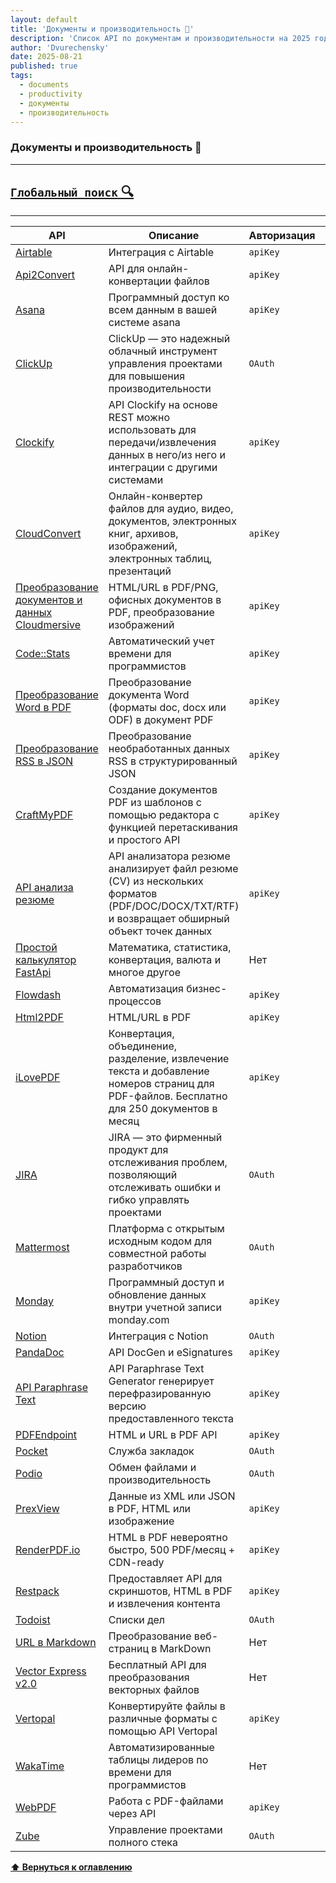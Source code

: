 ```yaml
---
layout: default
title: 'Документы и производительность 📒'
description: 'Список API по документам и производительности на 2025 год'
author: 'Dvurechensky'
date: 2025-08-21
published: true
tags:
  - documents
  - productivity
  - документы
  - производительность
---
```


### Документы и производительность 📒

---

## [`Глобальный поиск` 🔍](../search.md)

---

| API                                                                                     | Описание                                                                                                                                    | Авторизация | HTTPS | CORS       |
| --------------------------------------------------------------------------------------- | ------------------------------------------------------------------------------------------------------------------------------------------- | ----------- | ----- | ---------- |
| [Airtable](https://airtable.com/api)                                                    | Интеграция с Airtable                                                                                                                       | `apiKey`    | Да    | Неизвестно |
| [Api2Convert](https://www.api2convert.com/)                                             | API для онлайн-конвертации файлов                                                                                                           | `apiKey`    | Да    | Неизвестно |
| [Asana](https://developers.asana.com/docs)                                              | Программный доступ ко всем данным в вашей системе asana                                                                                     | `apiKey`    | Да    | Да         |
| [ClickUp](https://clickup.com/api)                                                      | ClickUp — это надежный облачный инструмент управления проектами для повышения производительности                                            | `OAuth`     | Да    | Неизвестно |
| [Clockify](https://clockify.me/developers-api)                                          | API Clockify на основе REST можно использовать для передачи/извлечения данных в него/из него и интеграции с другими системами               | `apiKey`    | Да    | Неизвестно |
| [CloudConvert](https://cloudconvert.com/api/v2)                                         | Онлайн-конвертер файлов для аудио, видео, документов, электронных книг, архивов, изображений, электронных таблиц, презентаций               | `apiKey`    | Да    | Неизвестно |
| [Преобразование документов и данных Cloudmersive](https://cloudmersive.com/convert-api) | HTML/URL в PDF/PNG, офисных документов в PDF, преобразование изображений                                                                    | `apiKey`    | Да    | Да         |
| [Code::Stats](https://codestats.net/api-docs)                                           | Автоматический учет времени для программистов                                                                                               | `apiKey`    | Да    | Нет        |
| [Преобразование Word в PDF](https://apyhub.com/utility/converter-doc-pdf)               | Преобразование документа Word (форматы doc, docx или ODF) в документ PDF                                                                    | `apiKey`    | Да    | Да         |
| [Преобразование RSS в JSON](https://apyhub.com/utility/converter-rss-json)              | Преобразование необработанных данных RSS в структурированный JSON                                                                           | `apiKey`    | Да    | Да         |
| [CraftMyPDF](https://craftmypdf.com)                                                    | Создание документов PDF из шаблонов с помощью редактора с функцией перетаскивания и простого API                                            | `apiKey`    | Да    | Нет        |
| [API анализа резюме](https://apyhub.com/utility/sharpapi-ai-resume-parser)              | API анализатора резюме анализирует файл резюме (CV) из нескольких форматов (PDF/DOC/DOCX/TXT/RTF) и возвращает обширный объект точек данных | `apiKey`    | Да    | Да         |
| [Простой калькулятор FastApi](https://fastapi-calculadora.onrender.com/)                | Математика, статистика, конвертация, валюта и многое другое                                                                                 | Нет         | Да    | Неизвестно |
| [Flowdash](https://docs.flowdash.com/docs/api-introduction)                             | Автоматизация бизнес-процессов                                                                                                              | `apiKey`    | Да    | Неизвестно |
| [Html2PDF](https://html2pdf.app/)                                                       | HTML/URL в PDF                                                                                                                              | `apiKey`    | Да    | Неизвестно |
| [iLovePDF](https://developer.ilovepdf.com/)                                             | Конвертация, объединение, разделение, извлечение текста и добавление номеров страниц для PDF-файлов. Бесплатно для 250 документов в месяц   | `apiKey`    | Да    | Да         |
| [JIRA](https://developer.atlassian.com/server/jira/platform/rest-apis/)                 | JIRA — это фирменный продукт для отслеживания проблем, позволяющий отслеживать ошибки и гибко управлять проектами                           | `OAuth`     | Да    | Неизвестно |
| [Mattermost](https://api.mattermost.com/)                                               | Платформа с открытым исходным кодом для совместной работы разработчиков                                                                     | `OAuth`     | Да    | Неизвестно |
| [Monday](https://developer.monday.com/)                                                 | Программный доступ и обновление данных внутри учетной записи monday.com                                                                     | `apiKey`    | Да    | Неизвестно |
| [Notion](https://developers.notion.com/docs/getting-started)                            | Интеграция с Notion                                                                                                                         | `OAuth`     | Да    | Неизвестно |
| [PandaDoc](https://developers.pandadoc.com)                                             | API DocGen и eSignatures                                                                                                                    | `apiKey`    | Да    | Нет        |
| [API Paraphrase Text](https://apyhub.com/utility/sharpapi-paraphrase-text)              | API Paraphrase Text Generator генерирует перефразированную версию предоставленного текста                                                   | `apiKey`    | Да    | Да         |
| [PDFEndpoint](https://pdfendpoint.com)                                                  | HTML и URL в PDF API                                                                                                                        | `apiKey`    | Да    | Нет        |
| [Pocket](https://getpocket.com/developer/)                                              | Служба закладок                                                                                                                             | `OAuth`     | Да    | Неизвестно |
| [Podio](https://developers.podio.com)                                                   | Обмен файлами и производительность                                                                                                          | `OAuth`     | Да    | Неизвестно |
| [PrexView](https://prexview.com)                                                        | Данные из XML или JSON в PDF, HTML или изображение                                                                                          | `apiKey`    | Да    | Неизвестно |
| [RenderPDF.io](https://renderpdf.io)                                                    | HTML в PDF невероятно быстро, 500 PDF/месяц + CDN-ready                                                                                     | `apiKey`    | Да    | Да         |
| [Restpack](https://restpack.io/)                                                        | Предоставляет API для скриншотов, HTML в PDF и извлечения контента                                                                          | `apiKey`    | Да    | Неизвестно |
| [Todoist](https://developer.todoist.com)                                                | Списки дел                                                                                                                                  | `OAuth`     | Да    | Неизвестно |
| [URL в Markdown](https://github.com/macsplit/urltomarkdown)                             | Преобразование веб-страниц в MarkDown                                                                                                       | Нет         | Да    | Да         |
| [Vector Express v2.0](https://vector.express)                                           | Бесплатный API для преобразования векторных файлов                                                                                          | Нет         | Да    | Нет        |
| [Vertopal](https://www.vertopal.com/en/developer/api/introduction)                      | Конвертируйте файлы в различные форматы с помощью API Vertopal                                                                              | `apiKey`    | Да    | Нет        |
| [WakaTime](https://wakatime.com/developers)                                             | Автоматизированные таблицы лидеров по времени для программистов                                                                             | Нет         | Да    | Неизвестно |
| [WebPDF](https://webpdf.xyz/)                                                           | Работа с PDF-файлами через API                                                                                                              | `apiKey`    | Да    | Нет        |
| [Zube](https://zube.io/docs/api)                                                        | Управление проектами полного стека                                                                                                          | `OAuth`     | Да    | Неизвестно |

**[⬆ Вернуться к оглавлению](../index.md)**
